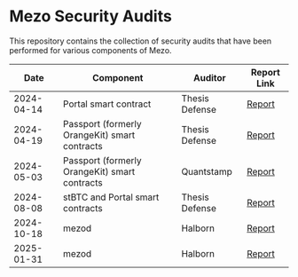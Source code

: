 # Mezo Security Audits

This repository contains the collection of security audits that have been performed for various components of Mezo.

| Date | Component | Auditor | Report Link |
| ---- | --------- | ------- | ----------- |
| 2024-04-14 | Portal smart contract | Thesis Defense | [Report](https://github.com/mezo-org/audits/blob/main/2024-03-14%20-%20Thesis%20Defense%20-%20Portal%20contract.pdf) |
| 2024-04-19 | Passport (formerly OrangeKit) smart contracts | Thesis Defense | [Report](https://github.com/mezo-org/audits/blob/main/2024-04-19%20-%20Thesis%20Defense%20-%20Passport%20contracts.pdf) |
| 2024-05-03 | Passport (formerly OrangeKit) smart contracts | Quantstamp | [Report](https://github.com/mezo-org/audits/blob/main/2024-05-03%20-%20Quantstamp%20-%20Passport%20contracts.pdf) |
| 2024-08-08 | stBTC and Portal smart contracts | Thesis Defense | [Report](https://github.com/mezo-org/audits/blob/main/2024-08-08%20-%20Thesis%20Defense%20-%20stBTC%20contracts.pdf) | 
| 2024-10-18 | mezod | Halborn | [Report](https://github.com/mezo-org/audits/blob/main/2024-10-18%20-%20Halborn%20-%20mezod.pdf) | 
| 2025-01-31 | mezod | Halborn | [Report](https://github.com/mezo-org/audits/blob/main/2025-01-31%20-%20Halborn%20-%20mezod.pdf) | 
